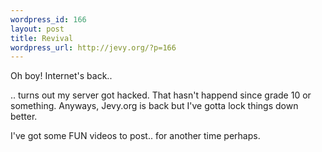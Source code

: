 ```yaml
--- 
wordpress_id: 166
layout: post
title: Revival
wordpress_url: http://jevy.org/?p=166
---
```

Oh boy!  Internet's back..

.. turns out my server got hacked.  That hasn't happend since grade 10 or something.  Anyways, Jevy.org is back but I've gotta lock things down better.

I've got some FUN videos to post.. for another time perhaps.
